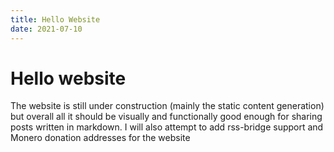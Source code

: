 ```yaml
---
title: Hello Website
date: 2021-07-10
---
```


# Hello website
The website is still under construction (mainly the static content generation) but overall all it should be
visually and functionally good enough for sharing posts written in markdown. I will also attempt to add rss-bridge 
support and Monero donation addresses for the website
